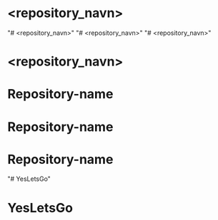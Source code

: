 # <repository_navn>
"# <repository_navn>" 
"# <repository_navn>" 
"# <repository_navn>" 
# <repository_navn>
# Repository-name
# Repository-name
# Repository-name
"# YesLetsGo" 
# YesLetsGo
